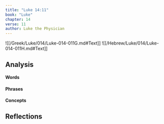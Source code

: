 ```yaml
---
title: "Luke 14:11"
book: "Luke"
chapter: 14
verse: 11
author: Luke the Physician
---
```

![[/Greek/Luke/014/Luke-014-011G.md#Text]]
![[/Hebrew/Luke/014/Luke-014-011H.md#Text]]

## Analysis

#### Words

#### Phrases

#### Concepts

## Reflections
